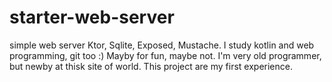 # starter-web-server
simple web server  Ktor,  Sqlite, Exposed, Mustache. 
I study kotlin and web programming, git too :) Mayby for fun, maybe not.
I'm very old programmer, but newby at thisk site of world.
This project are my first experience.
